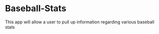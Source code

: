 # Baseball-Stats
This app will allow a user to pull up information regarding various baseball stats
